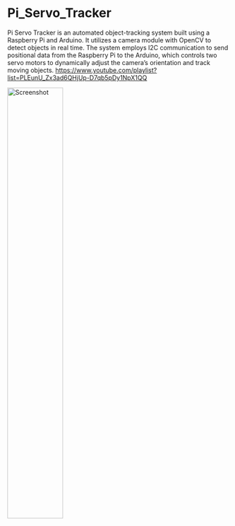 # Pi_Servo_Tracker
Pi Servo Tracker is an automated object-tracking system built using a Raspberry Pi and Arduino. It utilizes a camera module with OpenCV to detect objects in real time. The system employs I2C communication to send positional data from the Raspberry Pi to the Arduino, which controls two servo motors to dynamically adjust the camera’s orientation and track moving objects.
https://www.youtube.com/playlist?list=PLEunU_Zx3ad6QHjUp-D7qb5pDy1NpX1QQ

<img src="Images/PTPic2.png" alt="Screenshot" width="50%"> 

